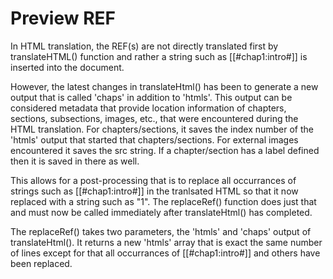 # Preview REF 

In HTML translation, the REF(s) are not directly translated first by
translateHTML() function and rather a string such as [[#chap1:intro#]] is
inserted into the document.

However, the latest changes in translateHtml() has been to generate a new output
that is called 'chaps' in addition to 'htmls'. This output can be considered
metadata that provide location information of chapters, sections, subsections,
images, etc., that were encountered during the HTML translation. For
chapters/sections, it saves the index number of the 'htmls' output that started
that chapters/sections. For external images encountered it saves the src string.
If a chapter/section has a label defined then it is saved in there as well.

This allows for a post-processing that is to replace all occurrances of strings
such as [[#chap1:intro#]] in the tranlsated HTML so that it now replaced with a
string such as "1". The replaceRef() function does just that and must now be
called immediately after translateHtml() has completed.

The replaceRef() takes two parameters, the 'htmls' and 'chaps' output of
translateHtml(). It returns a new 'htmls' array that is exact the same number of
lines except for that all occurrances of [[#chap1:intro#]] and others have been
replaced.
